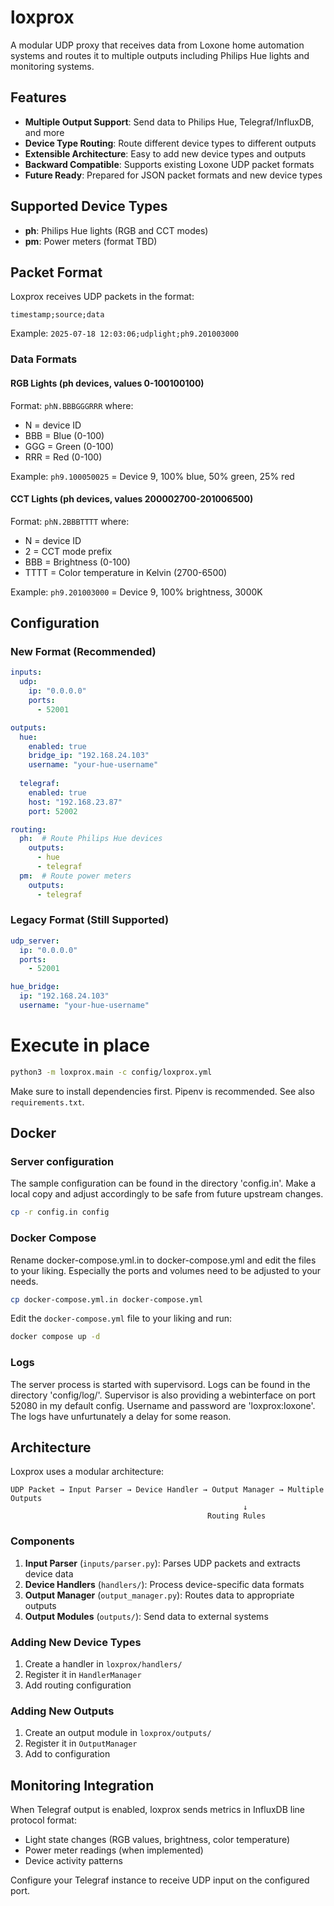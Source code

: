 # loxprox

A modular UDP proxy that receives data from Loxone home automation systems and routes it to multiple outputs including Philips Hue lights and monitoring systems.

## Features

- **Multiple Output Support**: Send data to Philips Hue, Telegraf/InfluxDB, and more
- **Device Type Routing**: Route different device types to different outputs
- **Extensible Architecture**: Easy to add new device types and outputs
- **Backward Compatible**: Supports existing Loxone UDP packet formats
- **Future Ready**: Prepared for JSON packet formats and new device types

## Supported Device Types

- **ph**: Philips Hue lights (RGB and CCT modes)
- **pm**: Power meters (format TBD)

## Packet Format

Loxprox receives UDP packets in the format:
```
timestamp;source;data
```

Example: `2025-07-18 12:03:06;udplight;ph9.201003000`

### Data Formats

#### RGB Lights (ph devices, values 0-100100100)
Format: `phN.BBBGGGRRR` where:
- N = device ID
- BBB = Blue (0-100)
- GGG = Green (0-100) 
- RRR = Red (0-100)

Example: `ph9.100050025` = Device 9, 100% blue, 50% green, 25% red

#### CCT Lights (ph devices, values 200002700-201006500)
Format: `phN.2BBBTTTT` where:
- N = device ID
- 2 = CCT mode prefix
- BBB = Brightness (0-100)
- TTTT = Color temperature in Kelvin (2700-6500)

Example: `ph9.201003000` = Device 9, 100% brightness, 3000K

## Configuration

### New Format (Recommended)
```yaml
inputs:
  udp:
    ip: "0.0.0.0"
    ports:
      - 52001

outputs:
  hue:
    enabled: true
    bridge_ip: "192.168.24.103"
    username: "your-hue-username"
  
  telegraf:
    enabled: true
    host: "192.168.23.87"
    port: 52002

routing:
  ph:  # Route Philips Hue devices
    outputs:
      - hue
      - telegraf
  pm:  # Route power meters
    outputs:
      - telegraf
```

### Legacy Format (Still Supported)
```yaml
udp_server:
  ip: "0.0.0.0"
  ports:
    - 52001

hue_bridge:
  ip: "192.168.24.103"
  username: "your-hue-username"
```

# Execute in place

```sh
python3 -m loxprox.main -c config/loxprox.yml
```
Make sure to install dependencies first. Pipenv is recommended. See also `requirements.txt`.

## Docker

### Server configuration
The sample configuration can be found in the directory 'config.in'. Make a local copy and adjust accordingly to be safe from future upstream changes.

```sh
cp -r config.in config
```

### Docker Compose

Rename docker-compose.yml.in to docker-compose.yml and edit the files to your liking. Especially the ports and volumes need to be adjusted to your needs.

```sh
cp docker-compose.yml.in docker-compose.yml
```

Edit the `docker-compose.yml` file to your liking and run:

```sh
docker compose up -d
```

### Logs
The server process is started with supervisord. Logs can be found in the directory 'config/log/'. Supervisor is also providing a webinterface on port 52080 in my default config. Username and password are 'loxprox:loxone'. The logs have unfurtunately a delay for some reason.

## Architecture

Loxprox uses a modular architecture:

```
UDP Packet → Input Parser → Device Handler → Output Manager → Multiple Outputs
                                                    ↓
                                            Routing Rules
```

### Components

1. **Input Parser** (`inputs/parser.py`): Parses UDP packets and extracts device data
2. **Device Handlers** (`handlers/`): Process device-specific data formats
3. **Output Manager** (`output_manager.py`): Routes data to appropriate outputs
4. **Output Modules** (`outputs/`): Send data to external systems

### Adding New Device Types

1. Create a handler in `loxprox/handlers/`
2. Register it in `HandlerManager`
3. Add routing configuration

### Adding New Outputs

1. Create an output module in `loxprox/outputs/`
2. Register it in `OutputManager`
3. Add to configuration

## Monitoring Integration

When Telegraf output is enabled, loxprox sends metrics in InfluxDB line protocol format:
- Light state changes (RGB values, brightness, color temperature)
- Power meter readings (when implemented)
- Device activity patterns

Configure your Telegraf instance to receive UDP input on the configured port.

